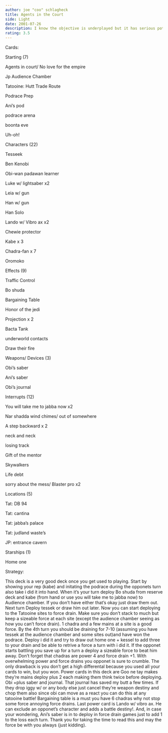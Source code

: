 ```yaml
---
author: joe "coo" schlagheck
title: Agents in the Court
side: Light
date: 2001-07-26
description: I know the objective is underplayed but it has serious potiental in drains and battles.
rating: 3.5
---
```

Cards: 

Starting (7)
Agents in court/ No love for the empire
Jp Audience Chamber
Tatooine: Hutt Trade Route
Podrace Prep
Ani’s pod
podrace arena
boonta eve
Uh-oh!

Characters (22)
Tesseek
Ben Kenobi
Obi-wan padawan learner
Luke w/ lightsaber x2
Leia w/ gun
Han w/ gun
Han Solo
Lando w/ Vibro ax x2
Chewie protector
Kabe x 3
Chadra-fan x 7
Oromoko

Effects (9)
Traffic Control
Bo shuda
Bargaining Table
Honor of the jedi
Projection x 2
Bacta Tank
underworld contacts
Draw their fire

Weapons/ Devices (3)
Obi’s saber
Ani’s saber
Obi’s journal

Interrupts (12)
You will take me to jabba now x2
Nar shadda wind chimes/ out of somewhere
A step backward x 2
neck and neck
losing track 
Gift of the mentor
Skywalkers
Life debt
sorry about the mess/ Blaster pro x2

Locations (5)
Tat: DB 94
Tat: cantina
Tat: jabba’s palace
Tat: judland waste’s
JP: entrance cavern

Starships (1)
Home one 

Strategy: 

This deck is a very good deck once you get used to playing. Start by showing your rep (kabe) and initating the podrace during the opponets turn also take i did it into hand. When it’s your turn deploy Bo shuda  from reserve deck and kabe (from hand or use you will take me to jabba now) to Audience chamber. If you don’t have either that’s okay just draw them out. Next turn Deploy tessek or draw him out later. Now you can start deploying to the Tatooine sites to force drain. Make sure you don’t stack to much but keep a sizeable force at each site (except the audience chamber seeing as how you can’t force drain). 1 chadra and a few mains at a site is a good force. By the 4th turn you should be draining for  7-10 (assuming you have tessek at the audience chamber and some sites out)and have won the podrace. Deploy i did it and try to draw out home one + kessel to add three to your drain and be able to retrive a force a turn with i did it. If the opponet starts battling you save up for a turn a deploy a sizeable force to beat him away. Don’t forget that chadras are power 4 and force drain +1. With overwhelming power and force drains you opponet is sure to crumble. The only drawback is you don’t get a high differental because you used all your cards to win, but you won. Power cards in this deck are Goo ne tay makes they’re mains deploy plus 2 each making them think twice before deploying. Obi +plus saber and journal. That journal has saved my butt a few times. If they drop iggy w/ or any body else just cancel they’re weapon destiny and chop them also since obi can move as a react you can do this at any tatooine battle! Bargaining table is a must you have 6 chadras why not stop some force annoying force drains. Last power card is Lando w/ vibro ax. He can exclude an opponet’s character and adds a battle destiny!. And, in case your wondering, Ani’s saber is in to deploy in force drain games just to add 1 to the loss each turn. Thank you for taking the time to read this and may the force be with you always (just kidding).  